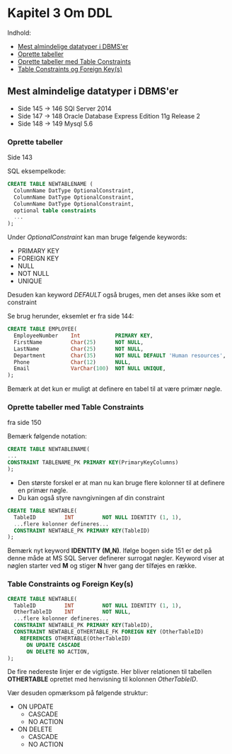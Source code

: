 # Kapitel 3 Om DDL
Indhold:
- [Mest almindelige datatyper i DBMS'er](#mest-almindelige-datatyper-i-DBMSer)
- [Oprette tabeller](#oprette-tabeller)
- [Oprette tabeller med Table Constraints](#oprette-tabeller-med-table-constraints)
- [Table Constraints og Foreign Key(s)](#table-constraints-og-foreign-keys)
## Mest almindelige datatyper i DBMS'er
- Side 145 -> 146 SQl Server 2014
- Side 147 -> 148 Oracle Database Express Edition 11g Release 2
- Side 148 -> 149 Mysql 5.6

### Oprette tabeller
Side 143

SQL eksempelkode:
```SQL
CREATE TABLE NEWTABLENAME (
  ColumnName DatType OptionalConstraint,
  ColumnName DatType OptionalConstraint,
  ColumnName DatType OptionalConstraint,
  optional table constraints
  ...
);
```
Under *OptionalConstraint* kan man bruge følgende keywords:
- PRIMARY KEY
- FOREIGN KEY
- NULL
- NOT NULL
- UNIQUE

Desuden kan keyword *DEFAULT* også bruges, men det anses ikke som et constraint

Se brug herunder, eksemlet er fra side 144:
```SQL
CREATE TABLE EMPLOYEE(
  EmployeeNumber    Int           PRIMARY KEY,
  FirstName         Char(25)      NOT NULL,
  LastName          Char(25)      NOT NULL,
  Department        Char(35)      NOT NULL DEFAULT 'Human resources',
  Phone             Char(12)      NULL,
  Email             VarChar(100)  NOT NULL UNIQUE,
);
```
Bemærk at det kun er muligt at definere en tabel til at være primær nøgle.

### Oprette tabeller med Table Constraints
fra side 150

Bemærk følgende notation:
```SQL
CREATE TABLE NEWTABLENAME(
...
CONSTRAINT TABLENAME_PK PRIMARY KEY(PrimaryKeyColumns)
);
```
- Den største forskel er at man nu kan bruge flere kolonner til at definere en primær nøgle.
- Du kan også styre navngivningen af din constraint

```SQL
CREATE TABLE NEWTABLE(
  TableID         INT         NOT NULL IDENTITY (1, 1),
  ...flere kolonner defineres...
  CONSTRAINT NEWTABLE_PK PRIMARY KEY(TableID)
);
```
Bemærk nyt keyword **IDENTITY (M,N)**. Ifølge bogen side 151 er det på denne måde at MS SQL Server definerer surrogat nøgler. Keyword viser at nøglen starter ved **M** og stiger **N** hver gang der tilføjes en række.

### Table Constraints og Foreign Key(s)
```SQL
CREATE TABLE NEWTABLE(
  TableID         INT         NOT NULL IDENTITY (1, 1),
  OtherTableID    INT         NOT NULL,
  ...flere kolonner defineres...
  CONSTRAINT NEWTABLE_PK PRIMARY KEY(TableID),
  CONSTRAINT NEWTABLE_OTHERTABLE_FK FOREIGN KEY (OtherTableID)
    REFERENCES OTHERTABLE(OtherTableID)
      ON UPDATE CASCADE
      ON DELETE NO ACTION,
);
```
De fire nedereste linjer er de vigtigste. Her bliver relationen til tabellen **OTHERTABLE** oprettet med henvisning til kolonnen *OtherTableID*.

Vær desuden opmærksom på følgende struktur:
- ON UPDATE
  - CASCADE
  - NO ACTION
- ON DELETE
  - CASCADE
  - NO ACTION
